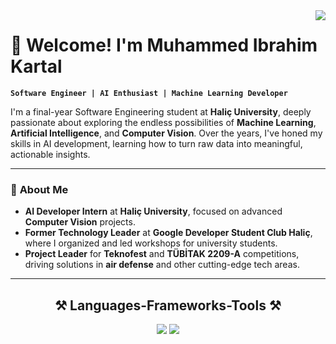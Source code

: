 <img align="right" src="https://visitor-badge.laobi.icu/badge?page_id=salesp07.salesp07" />


# 👋 Welcome! I'm **Muhammed Ibrahim Kartal**

**`Software Engineer | AI Enthusiast | Machine Learning Developer`**

I'm a final-year Software Engineering student at **Haliç University**, deeply passionate about exploring the endless possibilities of **Machine Learning**, **Artificial Intelligence**, and **Computer Vision**. Over the years, I've honed my skills in AI development, learning how to turn raw data into meaningful, actionable insights. 

---

### 🚀 **About Me**

- **AI Developer Intern** at **Haliç University**, focused on advanced **Computer Vision** projects.
- **Former Technology Leader** at **Google Developer Student Club Haliç**, where I organized and led workshops for university students.
- **Project Leader** for **Teknofest** and **TÜBİTAK 2209-A** competitions, driving solutions in **air defense** and other cutting-edge tech areas.

---

<h2 align="center">⚒️ Languages-Frameworks-Tools ⚒️</h2>

<div align="center">
    <img src="https://skillicons.dev/icons?i=js,typescript,css,html,docker,js,git" />
    <img src="https://skillicons.dev/icons?i=sklearn,python,redis,pytorch,firebase,cpp,tensorflow,cmake" /><br>
</div>



